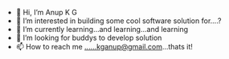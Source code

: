 - 👋 Hi, I’m Anup K G
- 👀 I’m interested in building some cool software solution for....?
- 🌱 I’m currently learning...and learning...and learning
- 💞️ I’m looking for buddys to develop solution
- 📫 How to reach me ......kganup@gmail.com...thats it!

<!---
kganup/kganup is a ✨ special ✨ repository because its `README.md` (this file) appears on your GitHub profile.
You can click the Preview link to take a look at your changes.
--->
